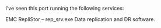 I’ve seen this port running the following services:

EMC RepliStor – rep_srv.exe
Data replication and DR software.
